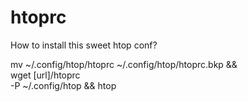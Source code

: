 # htoprc
How to install this sweet htop conf?

mv ~/.config/htop/htoprc ~/.config/htop/htoprc.bkp && \
wget [url]/htoprc \
-P ~/.config/htop && htop
